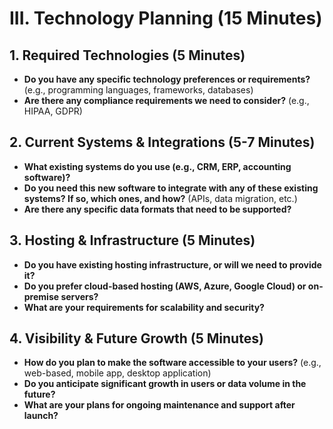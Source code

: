 # III. Technology Planning (15 Minutes)

## 1. Required Technologies (5 Minutes)

- **Do you have any specific technology preferences or requirements?** (e.g., programming languages, frameworks, databases)
- **Are there any compliance requirements we need to consider?** (e.g., HIPAA, GDPR)

## 2. Current Systems & Integrations (5-7 Minutes)

- **What existing systems do you use (e.g., CRM, ERP, accounting software)?**
- **Do you need this new software to integrate with any of these existing systems? If so, which ones, and how?** (APIs, data migration, etc.)
- **Are there any specific data formats that need to be supported?**

## 3. Hosting & Infrastructure (5 Minutes)

- **Do you have existing hosting infrastructure, or will we need to provide it?**
- **Do you prefer cloud-based hosting (AWS, Azure, Google Cloud) or on-premise servers?**
- **What are your requirements for scalability and security?**

## 4. Visibility & Future Growth (5 Minutes)

- **How do you plan to make the software accessible to your users?** (e.g., web-based, mobile app, desktop application)
- **Do you anticipate significant growth in users or data volume in the future?**
- **What are your plans for ongoing maintenance and support after launch?**
